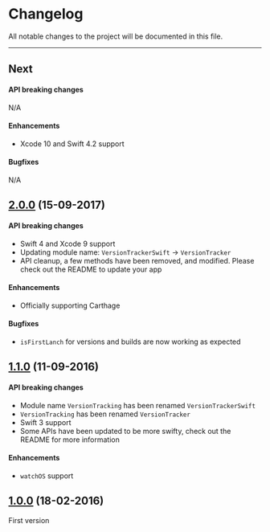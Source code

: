 # Changelog

All notable changes to the project will be documented in this file.

---

## Next

#### API breaking changes

N/A

#### Enhancements

- Xcode 10 and Swift 4.2 support

#### Bugfixes

N/A

## [2.0.0](https://github.com/tbaranes/VersionTrackerSwift/releases/tag/2.0.0) (15-09-2017)

#### API breaking changes

- Swift 4 and Xcode 9 support
- Updating module name: `VersionTrackerSwift` -> `VersionTracker`
- API cleanup, a few methods have been removed, and modified. Please check out the README to update your app

#### Enhancements

- Officially supporting Carthage

#### Bugfixes

- `isFirstLanch` for versions and builds are now working as expected

## [1.1.0](https://github.com/tbaranes/VersionTrackerSwift/releases/tag/1.1.0) (11-09-2016)

#### API breaking changes

- Module name `VersionTracking` has been renamed `VersionTrackerSwift`
- `VersionTracking` has been renamed `VersionTracker`
- Swift 3 support
- Some APIs have been updated to be more swifty, check out the README for more information

#### Enhancements

- `watchOS` support

## [1.0.0](https://github.com/tbaranes/VersionTrackerSwift/releases/tag/1.0) (18-02-2016)

First version
